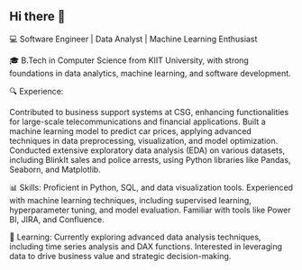 ## Hi there 👋

💻 Software Engineer | Data Analyst | Machine Learning Enthusiast

🎓 B.Tech in Computer Science from KIIT University, with strong foundations in data analytics, machine learning, and software development.

🔍 Experience:

Contributed to business support systems at CSG, enhancing functionalities for large-scale telecommunications and financial applications.
Built a machine learning model to predict car prices, applying advanced techniques in data preprocessing, visualization, and model optimization.
Conducted extensive exploratory data analysis (EDA) on various datasets, including BlinkIt sales and police arrests, using Python libraries like Pandas, Seaborn, and Matplotlib.

📊 Skills:
Proficient in Python, SQL, and data visualization tools.
Experienced with machine learning techniques, including supervised learning, hyperparameter tuning, and model evaluation.
Familiar with tools like Power BI, JIRA, and Confluence.

🌱 Learning:
Currently exploring advanced data analysis techniques, including time series analysis and DAX functions.
Interested in leveraging data to drive business value and strategic decision-making.
